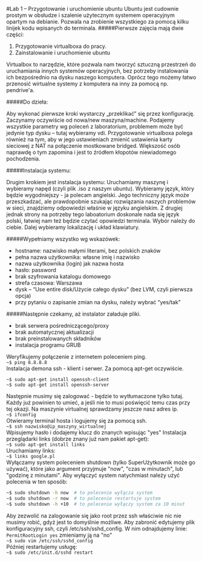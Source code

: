 #Lab 1 – Przygotowanie i uruchomienie ubuntu
Ubuntu jest cudownie prostym w obsłudze i szalenie użytecznym systemem operacyjnym opartym na debianie. Pozwala na zrobienie wszystkiego za pomocą kilku linijek kodu wpisanych do terminala.
#####Pierwsze zajęcia mają dwie części:

1. Przygotowanie virtualboxa do pracy.
2. Zainstalowanie i uruchomienie ubuntu

Virtualbox to narzędzie, które pozwala nam tworzyć sztuczną przestrzeń do uruchamiania innych systemów operacyjnych, bez potrzeby instalowania ich bezpośrednio na dysku naszego komputera.
Oprócz tego możemy łatwo przenosić wirtualne systemy z komputera na inny za pomocą np. pendrive'a.

#####Do dzieła:

Aby wykonać pierwsze kroki wystarczy „przeklikać” się przez konfigurację.
Zaczynamy oczywiście od nowa/new maszyna/machine.
Podajemy wszystkie parametry wg poleceń z laboratorium, problemem może być jedynie typ dysku – tutaj wybieramy vdi.
Przygotowanie virtualboxa polega również na tym, aby w jego ustawieniach zmienić ustawienia karty sieciowej z NAT na połączenie mostkowane bridged. 
Większość osób naprawdę o tym zapomina i jest to źródłem kłopotów niewiadomego pochodzenia.

#####Instalacja systemu:

Drugim krokiem jest instalacja systemu:
Uruchamiamy maszynę i wybieramy napęd (czyli plik .iso z naszym ubuntu).
Wybieramy język, który będzie wygodniejszy - ja polecam angielski. Jego techniczny język może przeszkadzać, ale prawdopobnie szukając rozwiązania naszych problemów w sieci, znajdziemy odpowiedzi właśnie w języku angielskim. Z drugiej jednak strony na potrzeby tego laboatorium doskonale nada się język polski, łatwiej nam też będzie czytać opowiedzi terminala. Wybór należy do ciebie.
Dalej wybieramy lokalizację i układ klawiatury. 

#####Wypełniamy wszystko wg wskazówek:
* hostname: nazwisko małymi literami, bez polskich znaków
* pełna nazwa użytkownika: własne imię i nazwisko
* nazwa użytkownika (login) jak nazwa hosta
* hasło: password
* brak szyfrowania katalogu domowego
* strefa czasowa: Warszawa
* dysk – “Use entire disk/Użycie całego dysku” (bez LVM, czyli pierwsza opcja)
* przy pytaniu o zapisanie zmian na dysku, należy wybrać “yes/tak”

#####Następnie czekamy, aż instalator załaduje pliki.
* brak serwera pośredniczącego/proxy
* brak automatycznej aktualizacji
* brak preinstalowanych składników
* instalacja programu GRUB

Weryfikujemy połączenie z internetem poleceniem ping.   
``` ~$ ping 8.8.8.8 ```   
Instalacja demona ssh - klient i serwer. Za pomocą apt-get oczywiście.
``` 
~$ sudo apt-get install openssh-client  
~$ sudo apt-get install openssh-server 
```   
Następnie musimy się zalogować - będzie to wytłumaczone tylko tutaj. Każdy już powinien to umieć, a jeśli nie to musi poświęcić temu czas przy tej okazji.
Na maszynie virtualnej sprawdzamy jeszcze nasz adres ip.   
``` ~$ ifconfig ```     
Otwieramy terminal hosta i logujemy się za pomocą ssh.     
``` ~$ ssh nazwisko@ip_maszyny_wirtualnej ```    
Wpisujemy hasło i dodajemy klucz do znanych wpisując "yes"
Instalacja przeglądarki links (dobrze znany już nam pakiet apt-get):    
``` ~$ sudo apt-get install links ```    
Uruchamiamy links:    
``` ~$ links google.pl ```   
Wyłączamy system poleceniem shutdown (tylko SuperUżytkownik może go używać), które jako argument przyjmuje "now", "czas w minutach", lub "godzinę z minutami". Aby wyłączyć system natychmiast należy użyć polecenia w ten sposób:    
```bash
~$ sudo shutdown -h now  # to polecenie wyłącza system
~$ sudo shutdown -r now  # to polecenie restartuje system
~$ sudo shutdown -h +10  # to polecenie wyłączy system za 10 minut
```    
Aby zezwolić na zalogowanie się jako root przez ssh właściwie nic nie musimy robić, gdyż jest to domyślnie możliwe. Aby zabronić edytujemy plik konfiguracyjny ssh, czyli /etc/ssh/sshd_config. W nim odnajdujemy linie: ``` PermitRootLogin yes ``` zmieniamy ją na "no"   
``` ~$ sudo vim /etc/ssh/sshd_config ```   
Później restartujemy usługę:   
``` ~$ sudo /etc/init.d/sshd restart ```   
